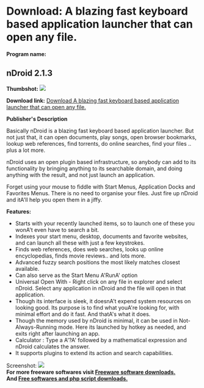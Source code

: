 # Download: A blazing fast keyboard based application launcher that can open any file.

**Program name:**

## nDroid 2.1.3

  
**Thumbshot:** ![](http://www.freewarefiles.com/screenshot/ndroid2_md.gif)   
  
**Download link:** [Download A blazing fast keyboard based application launcher that can open any file.](http://freesoftwares.boysofts.com/NDroid_program_39845.html)  
  


**Publisher's Description**  
  


Basically nDroid is a blazing fast keyboard based application launcher. But not just that, it can open documents, play songs, open browser bookmarks, lookup web references, find torrents, do online searches, find your files .. plus a lot more. 

nDroid uses an open plugin based infrastructure, so anybody can add to its functionality by bringing anything to its searchable domain, and doing anything with the result, and not just launch an application.

Forget using your mouse to fiddle with Start Menus, Application Docks and Favorites Menus. There is no need to organise your files. Just fire up nDroid and itA'll help you open them in a jiffy. 

**Features:**

  * Starts with your recently launched items, so to launch one of these you wonA't even have to search a bit. 
  * Indexes your start menu, desktop, documents and favorite websites, and can launch all these with just a few keystrokes. 
  * Finds web references, does web searches, looks up online encyclopedias, finds movie reviews.. and lots more. 
  * Advanced fuzzy search positions the most likely matches closest available. 
  * Can also serve as the Start Menu A'RunA' option 
  * Universal Open With - Right click on any file in explorer and select nDroid. Select any application in nDroid and the file will open in that application. 
  * Though its interface is sleek, it doesnA't expend system resources on looking good. Its purpose is to find what youA're looking for, with minimal effort and do it fast. And thatA's what it does. 
  * Though the memory used by nDroid is minimal, it can be used in Not-Always-Running mode. Here its launched by hotkey as needed, and exits right after launching an app. 
  * Calculator : Type a A'?A' followed by a mathematical expression and nDroid calculates the answer. 
  * It supports plugins to extend its action and search capabilities. 

  
  
Screenshot: ![](http://www.freewarefiles.com/screenshot/ndroid2.gif)   
**For more freeware softwares visit [Freeware software downloads.](http://freesoftwares.boysofts.com/)**   
**And [Free softwares and php script downloads.](http://www.boysofts.com/)**
